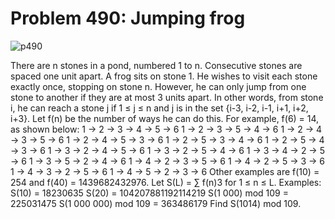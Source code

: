 # Problem 490: Jumping frog

![p490](img/490.gif)

There are n stones in a pond, numbered 1 to n. Consecutive stones are
spaced one unit apart. A frog sits on stone 1. He wishes to visit each
stone exactly once, stopping on stone n. However, he can only jump from
one stone to another if they are at most 3 units apart. In other words,
from stone i, he can reach a stone j if 1 ≤ j ≤ n and j is in the set
{i-3, i-2, i-1, i+1, i+2, i+3}. Let f(n) be the number of ways he can do
this. For example, f(6) = 14, as shown below: 1 → 2 → 3 → 4 → 5 → 6 1 →
2 → 3 → 5 → 4 → 6 1 → 2 → 4 → 3 → 5 → 6 1 → 2 → 4 → 5 → 3 → 6 1 → 2 → 5
→ 3 → 4 → 6 1 → 2 → 5 → 4 → 3 → 6 1 → 3 → 2 → 4 → 5 → 6 1 → 3 → 2 → 5 →
4 → 6 1 → 3 → 4 → 2 → 5 → 6 1 → 3 → 5 → 2 → 4 → 6 1 → 4 → 2 → 3 → 5 → 6
1 → 4 → 2 → 5 → 3 → 6 1 → 4 → 3 → 2 → 5 → 6 1 → 4 → 5 → 2 → 3 → 6 Other
examples are f(10) = 254 and f(40) = 1439682432976. Let S(L) = ∑ f(n)3
for 1 ≤ n ≤ L. Examples: S(10) = 18230635 S(20) = 104207881192114219 S(1
000) mod 109 = 225031475 S(1 000 000) mod 109 = 363486179 Find S(1014)
mod 109.